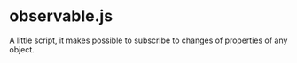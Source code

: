 # observable.js
A little script, it makes possible to subscribe to changes of properties of any object.
